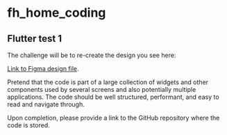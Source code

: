 # fh_home_coding

## Flutter test 1

The challenge will be to re-create the design you see here:

[Link to Figma design file](https://www.figma.com/file/F4jegXGvRix0rZbGKYioQz/flutter_test_1).

Pretend that the code is part of a large collection of widgets and other components used by several screens and also potentially multiple applications. The code should be well structured, performant, and easy to read and navigate through.

Upon completion, please provide a link to the GitHub repository where the code is stored.
